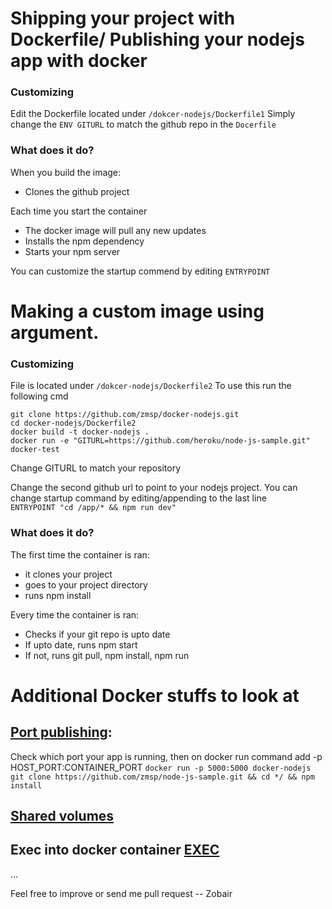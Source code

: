 # Shipping your project with Dockerfile/ Publishing your nodejs app with docker
### Customizing
Edit the Dockerfile located under `/dokcer-nodejs/Dockerfile1`
Simply change the   `ENV GITURL` to match the github repo in the `Docerfile`

### What does it do?
When you build the image:

* Clones the github project

Each time you start the container

* The docker image will pull any new updates
* Installs the npm dependency 
* Starts your npm server

You can customize the startup commend by editing `ENTRYPOINT`

# Making a custom image using argument. 

### Customizing

File is located under  `/dokcer-nodejs/Dockerfile2`
To use this run the following cmd

```
git clone https://github.com/zmsp/docker-nodejs.git
cd docker-nodejs/Dockerfile2
docker build -t docker-nodejs .
docker run -e "GITURL=https://github.com/heroku/node-js-sample.git" docker-test
```
Change GITURL to match your repository

Change the second github url to point to your nodejs project.
You can change startup command by editing/appending to the last line   
`ENTRYPOINT "cd /app/* && npm run dev"`

### What does it do?
The first time the container is ran: 

* it clones your project
* goes to your project directory
* runs npm install

Every time the container is ran: 

* Checks if your git repo is upto date
* If upto date, runs npm start
* If not, runs git pull, npm install, npm run

# Additional Docker stuffs to look at
## [Port publishing](http://docs.docker.com/engine/reference/run/):
Check which port your app is running, then on docker run command add -p HOST_PORT:CONTAINER_PORT
`docker run -p 5000:5000 docker-nodejs git clone https://github.com/zmsp/node-js-sample.git && cd */ && npm install`
## [Shared volumes](http://docs.docker.com/engine/userguide/dockervolumes/)
## Exec into docker container [EXEC](http://docs.docker.com/engine/reference/commandline/exec/)
...

Feel free to improve or send me pull request
-- Zobair

